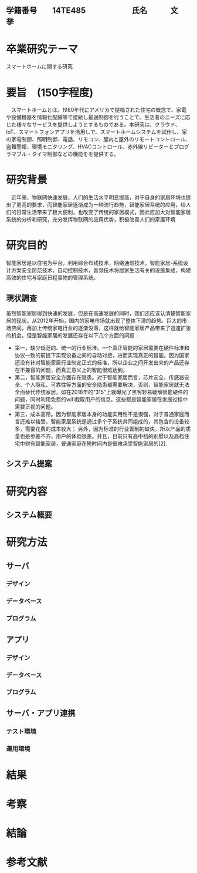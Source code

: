 ## 学籍番号　　14TE485　　　　　　氏名　　　文　挙

# 卒業研究テーマ　　
スマートホームに関する研究

# 要旨　(150字程度)
　スマートホームとは、1980年代にアメリカで提唱された住宅の概念で、家電や設備機器を情報化配線等で接続し最適制御を行うことで、生活者のニーズに応じた様々なサービスを提供しようとするものである。本研究は、クラウド、IoT、スマートフォンアプリを活用しで、スマートホームシステムを試作し、家の家電制御、照明制御、電話、リモコン、屋内と屋外のリモートコントロール、盗難警報、環境モニタリング、HVACコントロール、赤外線リピーターとプログラマブル・タイマ制御などの機能をを提供する。


# 研究背景
　近年来，物联网快速发展，人们的生活水平明显提高，对于自身的家居环境也提出了更高的要求，而智能家居逐渐成为一种流行趋势，智能家居系统的应用，给人们的日常生活带来了极大便利，也改变了传统的家居模式，因此应加大对智能家居系统的分析和研究，充分发挥物联网的应用优势，积极改善人们的家居环境


# 研究目的
智能家居是以住宅为平台，利用综合布线技术，网络通信技术，智能家居-系统设计方案安全防范技术，自动控制技术，音频技术将居家生活有关的设施集成，构建高效的住宅与家庭日程事物的管理系统。

## 現状調査
 虽然智能家居得到快速的发展，但是在高速发展的同时，我们还应该认清楚智能家居的现状。从2012年开始，国内的家电市场就出现了整体下滑的趋势。巨大的市场空间，再加上传统家电行业的逐渐没落，这样就给智能家居产品带来了迅速扩张的机会。但是智能家居的发展还存在以下几个方面的问题：
　　
* 第一，缺少规范的、统一的行业标准。一个真正智能的家居需要在硬件标准和协议一致的前提下实现设备之间的自动对接，进而实现真正的智能。因为国家还没有针对智能家居行业制定正式的标准，所以企业之间开发出来的产品还存在不兼容的问题，而真正意义上的智能很难达到。
　　
* 第二，智能家居安全方面存在隐患。对于智能家居而言，芯片安全、传感器安全、个人隐私、可靠性等方面的安全隐患都需要解决，否则，智能家居就无法全面替代传统家居。如在2016年的“315”上就曝光了黑客轻易破解智能硬件的问题，同时利用免费的wifi截取用户的信息。这些都是智能家居在发展过程中需要正视的问题。
　　
* 第三，成本高昂。因为智能家居本身的功能实用性不是很强，对于普通家庭而言还难以接受。智能家居系统是通过多个子系统共同组成的，其包含的设备较多，需要花费的成本较大； 另外，因为标准的行业管制的缺失，所以产品的质量也是参差不齐，用户的体验很差。并且，目前只有高中档的别墅以及高档住宅中财有智能家居，普通家庭在短时间内是很难承受智能家居的[2].
　　

## システム提案

# 研究内容

## システム概要

# 研究方法

## サーバ

### デザイン

### データベース

### プログラム

## アプリ

### デザイン

### データベース

### プログラム

## サーバ・アプリ連携

### テスト環境

### 運用環境

# 結果


# 考察


# 結論


# 参考文献
